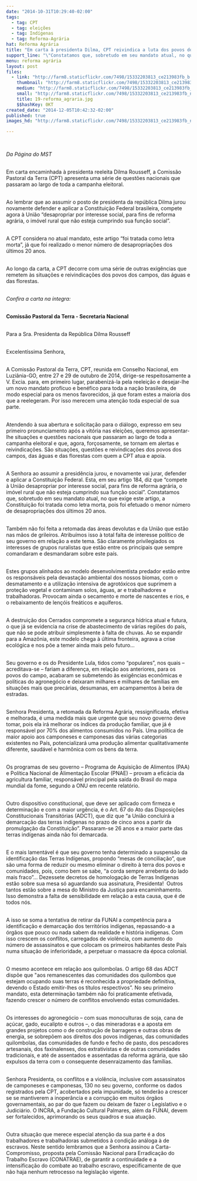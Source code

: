 ```yaml
---
date: "2014-10-31T10:29:40-02:00"
tags:
  - tag: CPT
  - tag: eleições
  - tag: Indígenas
  - tag: Reforma-Agrária
hat: Reforma Agrária
title: "Em carta à presidenta Dilma, CPT reivindica a luta dos povos do campo"
support_line: "\"Constatamos que, sobretudo em seu mandato atual, no que exige este artigo (função social da terra), a Constituição foi tratada como letra morta, pois foi efetuado o menor número de desapropriações dos últimos 20 anos\", diz a carta."
menu: reforma agrária
layout: post
files:
  - link: "http://farm8.staticflickr.com/7498/15332203813_ce213983fb_b.jpg"
    thumbnail: "http://farm8.staticflickr.com/7498/15332203813_ce213983fb_t.jpg"
    medium: "http://farm8.staticflickr.com/7498/15332203813_ce213983fb_z.jpg"
    small: "http://farm8.staticflickr.com/7498/15332203813_ce213983fb_n.jpg"
    title: 19-reforma_agraria.jpg
    $$hashKey: 0KT
created_date: "2014-12-05T10:42:32-02:00"
published: true
images_hd: "http://farm8.staticflickr.com/7498/15332203813_ce213983fb_n.jpg"

---
```

<p>&nbsp;</p>

<p><em>Da P&aacute;gina do MST</em></p>

<p><br />
Em carta encaminhada &agrave; presidenta reeleita Dilma Rousseff, a Comiss&atilde;o Pastoral da Terra (CPT) apresenta uma s&eacute;rie de quest&otilde;es nacionais que passaram ao largo de toda a campanha eleitoral.</p>

<p><br />
Ao lembrar que ao assumir o posto de presidenta da rep&uacute;blica Dilma jurou novamente defender e aplicar a Constitui&ccedil;&atilde;o Federal brasileira, compete agora &agrave; Uni&atilde;o &ldquo;desapropriar por interesse social, para fins de reforma agr&aacute;ria, o im&oacute;vel rural que n&atilde;o esteja cumprindo sua fun&ccedil;&atilde;o social&rdquo;.</p>

<p><br />
A CPT considera no atual mandato, este artigo &ldquo;foi tratada como letra morta&rdquo;, j&aacute; que foi realizado o menor n&uacute;mero de desapropria&ccedil;&otilde;es dos &uacute;ltimos 20 anos.</p>

<p><br />
Ao longo da carta, a CPT decorre com uma s&eacute;rie de outras exig&ecirc;ncias que remetem &agrave;s situa&ccedil;&otilde;es e reivindica&ccedil;&otilde;es dos povos dos campos, das &aacute;guas e das florestas.</p>

<p><br />
<em>Confira a carta na &iacute;ntegra:</em></p>

<p><br />
<strong>Comiss&atilde;o Pastoral da Terra - Secretaria Nacional</strong></p>

<p>&nbsp;<br />
Para a Sra. Presidenta da Rep&uacute;blica Dilma Rousseff</p>

<p><br />
Excelent&iacute;ssima Senhora,</p>

<p><br />
A Comiss&atilde;o Pastoral da Terra, CPT, reunida em Conselho Nacional, em Luzi&acirc;nia-GO, entre 27 e 29 de outubro de 2014, dirige-se respeitosamente a V. Excia. para, em primeiro lugar, parabeniz&aacute;-la pela reelei&ccedil;&atilde;o e desejar-lhe um novo mandato prof&iacute;cuo e ben&eacute;fico para toda a na&ccedil;&atilde;o brasileira, de modo especial para os menos favorecidos, j&aacute; que foram estes a maioria dos que a reelegeram. Por isso merecem uma aten&ccedil;&atilde;o toda especial de sua parte.</p>

<p><br />
Atendendo &agrave; sua abertura e solicita&ccedil;&atilde;o para o di&aacute;logo, expresso em seu primeiro pronunciamento ap&oacute;s a vit&oacute;ria nas elei&ccedil;&otilde;es, queremos apresentar-lhe situa&ccedil;&otilde;es e quest&otilde;es nacionais que passaram ao largo de toda a campanha eleitoral e que, agora, for&ccedil;osamente, se tornam em alertas e reivindica&ccedil;&otilde;es. S&atilde;o situa&ccedil;&otilde;es, quest&otilde;es e reivindica&ccedil;&otilde;es dos povos dos campos, das &aacute;guas e das florestas com quem a CPT atua e apoia.<br />
&nbsp;</p>

<p>A Senhora ao assumir a presid&ecirc;ncia jurou, e novamente vai jurar, defender e aplicar a Constitui&ccedil;&atilde;o Federal. Esta, em seu artigo 184, diz que &ldquo;compete &agrave; Uni&atilde;o desapropriar por interesse social, para fins de reforma agr&aacute;ria, o im&oacute;vel rural que n&atilde;o esteja cumprindo sua fun&ccedil;&atilde;o social&rdquo;. Constatamos que, sobretudo em seu mandato atual, no que exige este artigo, a Constitui&ccedil;&atilde;o foi tratada como letra morta, pois foi efetuado o menor n&uacute;mero de desapropria&ccedil;&otilde;es dos &uacute;ltimos 20 anos.<br />
&nbsp;</p>

<p>Tamb&eacute;m n&atilde;o foi feita a retomada das &aacute;reas devolutas e da Uni&atilde;o que est&atilde;o nas m&atilde;os de grileiros. Atribu&iacute;mos isso &agrave; total falta de interesse pol&iacute;tico de seu governo em rela&ccedil;&atilde;o a este tema. S&atilde;o claramente privilegiados os interesses de grupos ruralistas que est&atilde;o entre os principais que sempre comandaram e desmandaram sobre este pa&iacute;s.<br />
&nbsp;</p>

<p>Estes grupos alinhados ao modelo desenvolvimentista predador est&atilde;o entre os respons&aacute;veis pela devasta&ccedil;&atilde;o ambiental dos nossos biomas, com o desmatamento e a utiliza&ccedil;&atilde;o intensiva de agrot&oacute;xicos que suprimem a prote&ccedil;&atilde;o vegetal e contaminam solos, &aacute;guas, ar e trabalhadores e trabalhadoras. Provocam ainda o secamento e morte de nascentes e rios, e o rebaixamento de len&ccedil;&oacute;is fre&aacute;ticos e aqu&iacute;feros.<br />
&nbsp;</p>

<p>A destrui&ccedil;&atilde;o dos Cerrados compromete a seguran&ccedil;a h&iacute;drica atual e futura, o que j&aacute; se evidencia na crise de abastecimento de v&aacute;rias regi&otilde;es do pa&iacute;s, que n&atilde;o se pode atribuir simplesmente &agrave; falta de chuvas. Ao se expandir para a Amaz&ocirc;nia, este modelo chega &agrave; &uacute;ltima fronteira, agrava a crise ecol&oacute;gica e nos p&otilde;e a temer ainda mais pelo futuro...<br />
&nbsp;</p>

<p>Seu governo e os do Presidente Lula, tidos como &ldquo;populares&rdquo;, nos quais &ndash; acreditava-se &ndash; fariam a diferen&ccedil;a, em rela&ccedil;&atilde;o aos anteriores, para os povos do campo, acabaram se submetendo &agrave;s exig&ecirc;ncias econ&ocirc;micas e pol&iacute;ticas do agroneg&oacute;cio e deixaram milhares e milhares de fam&iacute;lias em situa&ccedil;&otilde;es mais que prec&aacute;rias, desumanas, em acampamentos &agrave; beira de estradas.<br />
&nbsp;</p>

<p>Senhora Presidenta, a retomada da Reforma Agr&aacute;ria, ressignificada, efetiva e melhorada, &eacute; uma medida mais que urgente que seu novo governo deve tomar, pois ela ir&aacute; melhorar os &iacute;ndices da produ&ccedil;&atilde;o familiar, que j&aacute; &eacute; respons&aacute;vel por 70% dos alimentos consumidos no Pa&iacute;s. Uma pol&iacute;tica de maior apoio aos camponeses e camponesas das v&aacute;rias categorias existentes no Pa&iacute;s, potencializar&aacute; uma produ&ccedil;&atilde;o alimentar qualitativamente diferente, saud&aacute;vel e harm&ocirc;nica com os bens da terra.<br />
&nbsp;</p>

<p>Os programas de seu governo &ndash; Programa de Aquisi&ccedil;&atilde;o de Alimentos (PAA) e Pol&iacute;tica Nacional de Alimenta&ccedil;&atilde;o Escolar (PNAE) &ndash; provam a efic&aacute;cia da agricultura familiar, respons&aacute;vel principal pela sa&iacute;da do Brasil do mapa mundial da fome, segundo a ONU em recente relat&oacute;rio.</p>

<p><br />
Outro dispositivo constitucional, que deve ser aplicado com firmeza e determina&ccedil;&atilde;o e com a maior urg&ecirc;ncia, &eacute; o Art. 67 do Ato das Disposi&ccedil;&otilde;es Constitucionais Transit&oacute;rias (ADCT), que diz que &ldquo;a Uni&atilde;o concluir&aacute; a demarca&ccedil;&atilde;o das terras ind&iacute;genas no prazo de cinco anos a partir da promulga&ccedil;&atilde;o da Constitui&ccedil;&atilde;o&rdquo;. Passaram-se 26 anos e a maior parte das terras ind&iacute;genas ainda n&atilde;o foi demarcada.<br />
&nbsp;</p>

<p>E o mais lament&aacute;vel &eacute; que seu governo tenha determinado a suspens&atilde;o da identifica&ccedil;&atilde;o das Terras Ind&iacute;genas, propondo &ldquo;mesas de concilia&ccedil;&atilde;o&rdquo;, que s&atilde;o uma forma de reduzir ou mesmo eliminar o direito &agrave; terra dos povos e comunidades, pois, como bem se sabe, &ldquo;a corda sempre arrebenta do lado mais fraco&rdquo;... Dezessete decretos de homologa&ccedil;&atilde;o de Terras Ind&iacute;genas est&atilde;o sobre sua mesa s&oacute; aguardando sua assinatura, Presidenta!&nbsp; Outros tantos est&atilde;o sobre a mesa do Ministro da Justi&ccedil;a para encaminhamento. Isso demonstra a falta de sensibilidade em rela&ccedil;&atilde;o a esta causa, que &eacute; de todos n&oacute;s.<br />
&nbsp;</p>

<p>A isso se soma a tentativa de retirar da FUNAI a compet&ecirc;ncia para a identifica&ccedil;&atilde;o e demarca&ccedil;&atilde;o dos territ&oacute;rios ind&iacute;genas, repassando-a a &oacute;rg&atilde;os que pouco ou nada sabem da realidade e hist&oacute;ria ind&iacute;genas. Com isso crescem os conflitos, carregados de viol&ecirc;ncia, com aumento do n&uacute;mero de assassinatos e que colocam os primeiros habitantes deste Pa&iacute;s numa situa&ccedil;&atilde;o de inferioridade, a perpetuar o massacre da &eacute;poca colonial.</p>

<p><br />
O mesmo acontece em rela&ccedil;&atilde;o aos quilombolas. O artigo 68 das ADCT disp&otilde;e que &quot;aos remanescentes das comunidades dos quilombos que estejam ocupando suas terras &eacute; reconhecida a propriedade definitiva, devendo o Estado emitir-lhes os t&iacute;tulos respectivos&rdquo;. No seu primeiro mandato, esta determina&ccedil;&atilde;o tamb&eacute;m n&atilde;o foi praticamente efetivada, fazendo crescer o n&uacute;mero de conflitos envolvendo estas comunidades.</p>

<p><br />
Os interesses do agroneg&oacute;cio &ndash; com suas monoculturas de soja, cana de a&ccedil;&uacute;car, gado, eucalipto e outros &ndash;, o das mineradoras e a aposta em grandes projetos como o de constru&ccedil;&atilde;o de barragens e outras obras de energia, se sobrep&otilde;em aos direitos dos povos ind&iacute;genas, das comunidades quilombolas, das comunidades de fundo e fecho de pasto, dos pescadores artesanais, dos faxinalenses, dos extrativistas e de outras comunidades tradicionais, e at&eacute; de assentados e assentadas da reforma agr&aacute;ria, que s&atilde;o expulsos da terra com o consequente desenraizamento das fam&iacute;lias.</p>

<p><br />
Senhora Presidenta, os conflitos e a viol&ecirc;ncia, inclusive com assassinatos de camponeses e camponesas, 130 no seu governo, conforme os dados registrados pela CPT, acobertados pela impunidade, s&oacute; tender&atilde;o a crescer se se mantiverem a inoper&acirc;ncia e a corrup&ccedil;&atilde;o em muitos &oacute;rg&atilde;os governamentais, ao par do que fazem ou deixam de fazer o Legislativo e o Judici&aacute;rio. O INCRA, a Funda&ccedil;&atilde;o Cultural Palmares, al&eacute;m da FUNAI, devem ser fortalecidos, aprimorando os seus quadros e sua atua&ccedil;&atilde;o.</p>

<p><br />
Outra situa&ccedil;&atilde;o que merece especial aten&ccedil;&atilde;o da sua parte &eacute; a dos trabalhadores e trabalhadoras submetidos &agrave; condi&ccedil;&atilde;o an&aacute;loga &agrave; de escravos. Neste sentido lembramos que a Senhora assinou a Carta-Compromisso, proposta pela Comiss&atilde;o Nacional para Erradica&ccedil;&atilde;o do Trabalho Escravo (CONATRAE), de garantir a continuidade e a intensifica&ccedil;&atilde;o do combate ao trabalho escravo, especificamente de que n&atilde;o haja nenhum retrocesso na legisla&ccedil;&atilde;o vigente.</p>

